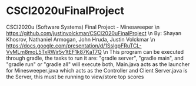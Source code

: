 # CSCI2020uFinalProject
CSCI2020u (Software Systems) Final Project - Minesweeper \n
https://github.com/justinvolckmar/CSCI2020uFinalProject \n
By: Shayan Khosrov, Nathaniel Armogan, John Hruda, Justin Volckmar \n
https://docs.google.com/presentation/d/1SslgpFRuTCL-VvMLm8moL5TxRWjr5v1tEF1k87KaT7Q \n
This program can be executed through gradle, the tasks to run it are:
"gradle server", 
"gradle main", 
and "gradle run" or "gradle all" will execute both, 
Main.java acts as the launcher for Minesweeper.java which acts as the Controller and Client
Server.java is the Server, this must be running to view/store top scores